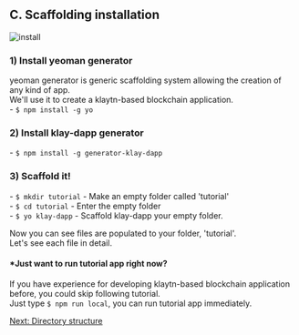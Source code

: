## C. Scaffolding installation
![install](../../../../images/tutorial-2install.gif)

### 1) Install yeoman generator  
yeoman generator is generic scaffolding system allowing the creation of any kind of app.  
We'll use it to create a klaytn-based blockchain application.  
\- `$ npm install -g yo`

### 2) Install klay-dapp generator  
\- `$ npm install -g generator-klay-dapp`

### 3) Scaffold it!  
\- `$ mkdir tutorial` - Make an empty folder called 'tutorial'  
\- `$ cd tutorial` - Enter the empty folder  
\- `$ yo klay-dapp` - Scaffold klay-dapp your empty folder.  

Now you can see files are populated to your folder, 'tutorial'.  
Let's see each file in detail.

#### \*Just want to run tutorial app right now?
If you have experience for developing klaytn-based blockchain application before, you could skip following tutorial.  
Just type `$ npm run local`, you can run tutorial app immediately.

[Next: Directory structure](4-directory-structure.md)
